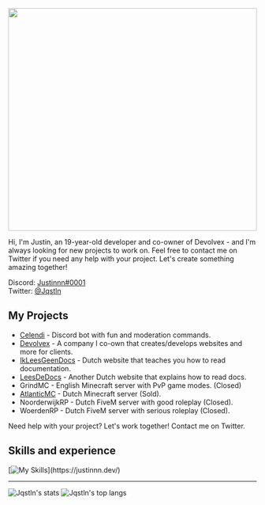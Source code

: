 <img src="https://pub-1a64926e04a943d78552c786fa046711.r2.dev/20211024_150725.jpg" width="100%" height="450px">

Hi, I'm Justin, an 19-year-old developer and co-owner of Devolvex - and I'm always looking for new projects to work on. Feel free to contact me on Twitter if you need any help with your project. Let's create something amazing together!

Discord: [Justinnn#0001](https://discordapp.com/users/570708109413187621)<br>
Twitter: [@Jqstln](https://twitter.com/Jqstln)

## My Projects

- [Celendi](https://github.com/Celendi) - Discord bot with fun and moderation commands.
- [Devolvex](https://github.com/Devolvex) - A company I co-own that creates/develops websites and more for clients.
- [IkLeesGeenDocs](https://ikleesgeendocs.nl/) - Dutch website that teaches you how to read documentation.
- [LeesDeDocs](https://leesdedocs.nl/) - Another Dutch website that explains how to read docs.
- GrindMC - English Minecraft server with PvP game modes. (Closed)
- [AtlanticMC](https://atlanticmc.nl/) - Dutch Minecraft server (Sold).
- NoorderwijkRP - Dutch FiveM server with good roleplay (Closed).
- WoerdenRP - Dutch FiveM server with serious roleplay (Closed).

Need help with your project? Let's work together! Contact me on Twitter.

## Skills and experience
[![My Skills](https://skillicons.dev/icons?i=html,css,js,java,php,mysql,)](https://justinnn.dev/)

***
![Jqstln's stats](https://github-readme-stats.vercel.app/api?username=Jqstln&show_icons=true&count_private=true&theme=gruvbox)
![Jqstln's top langs](https://github-readme-stats.vercel.app/api/top-langs/?username=Jqstln&layout=compact&theme=gruvbox)
